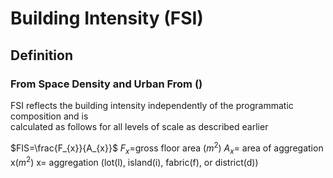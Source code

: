    # Building Intensity (FSI)
   
   ## Definition
   
   ### From Space Density and Urban From ()
   FSI reflects the building intensity independently of the programmatic composition and is  
calculated as follows for all levels of scale as described earlier

   $FIS=\frac{F_{x}}{A_{x}}$
   $F_{x}=$gross floor area $(m^{2})$
   $A_{x} =$ area of aggregation x$(m^{2})$
   x= aggregation (lot(l), island(i), fabric(f), or district(d))
